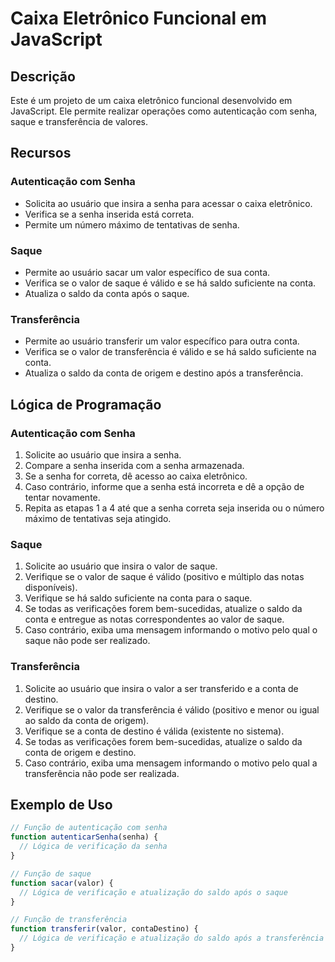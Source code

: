 # Caixa Eletrônico Funcional em JavaScript

## Descrição
Este é um projeto de um caixa eletrônico funcional desenvolvido em JavaScript. Ele permite realizar operações como autenticação com senha, saque e transferência de valores.

## Recursos

### Autenticação com Senha
- Solicita ao usuário que insira a senha para acessar o caixa eletrônico.
- Verifica se a senha inserida está correta.
- Permite um número máximo de tentativas de senha.

### Saque
- Permite ao usuário sacar um valor específico de sua conta.
- Verifica se o valor de saque é válido e se há saldo suficiente na conta.
- Atualiza o saldo da conta após o saque.

### Transferência
- Permite ao usuário transferir um valor específico para outra conta.
- Verifica se o valor de transferência é válido e se há saldo suficiente na conta.
- Atualiza o saldo da conta de origem e destino após a transferência.

## Lógica de Programação

### Autenticação com Senha
1. Solicite ao usuário que insira a senha.
2. Compare a senha inserida com a senha armazenada.
3. Se a senha for correta, dê acesso ao caixa eletrônico.
4. Caso contrário, informe que a senha está incorreta e dê a opção de tentar novamente.
5. Repita as etapas 1 a 4 até que a senha correta seja inserida ou o número máximo de tentativas seja atingido.

### Saque
1. Solicite ao usuário que insira o valor de saque.
2. Verifique se o valor de saque é válido (positivo e múltiplo das notas disponíveis).
3. Verifique se há saldo suficiente na conta para o saque.
4. Se todas as verificações forem bem-sucedidas, atualize o saldo da conta e entregue as notas correspondentes ao valor de saque.
5. Caso contrário, exiba uma mensagem informando o motivo pelo qual o saque não pode ser realizado.

### Transferência
1. Solicite ao usuário que insira o valor a ser transferido e a conta de destino.
2. Verifique se o valor da transferência é válido (positivo e menor ou igual ao saldo da conta de origem).
3. Verifique se a conta de destino é válida (existente no sistema).
4. Se todas as verificações forem bem-sucedidas, atualize o saldo da conta de origem e destino.
5. Caso contrário, exiba uma mensagem informando o motivo pelo qual a transferência não pode ser realizada.

## Exemplo de Uso

```javascript
// Função de autenticação com senha
function autenticarSenha(senha) {
  // Lógica de verificação da senha
}

// Função de saque
function sacar(valor) {
  // Lógica de verificação e atualização do saldo após o saque
}

// Função de transferência
function transferir(valor, contaDestino) {
  // Lógica de verificação e atualização do saldo após a transferência
}
